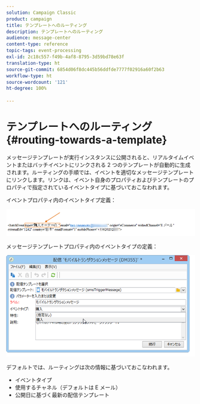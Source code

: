 ```yaml
---
solution: Campaign Classic
product: campaign
title: テンプレートへのルーティング
description: テンプレートへのルーティング
audience: message-center
content-type: reference
topic-tags: event-processing
exl-id: 2c18c557-f49b-4af8-8795-3d59bd78e63f
translation-type: ht
source-git-commit: 6854d06f8dc445b56ddfde7777f02916a60f2b63
workflow-type: ht
source-wordcount: '121'
ht-degree: 100%

---
```


# テンプレートへのルーティング{#routing-towards-a-template}

メッセージテンプレートが実行インスタンスに公開されると、リアルタイムイベントまたはバッチイベントにリンクされる 2 つのテンプレートが自動的に生成されます。ルーティングの手順では、イベントを適切なメッセージテンプレートにリンクします。リンクは、イベント自身のプロパティおよびテンプレートのプロパティで指定されているイベントタイプに基づいておこなわれます。

イベントプロパティ内のイベントタイプ定義：

![](assets/messagecenter_event_type_001.png)

メッセージテンプレートプロパティ内のイベントタイプの定義：

![](assets/messagecenter_event_type_002.png)

デフォルトでは、ルーティングは次の情報に基づいておこなわれます。

* イベントタイプ
* 使用するチャネル（デフォルトは E メール）
* 公開日に基づく最新の配信テンプレート
